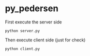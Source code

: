 # py_pedersen

First execute the server side

```
python server.py
```

Then execute client side (just for check)
```
python client.py
```
